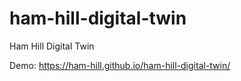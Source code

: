 # ham-hill-digital-twin
Ham Hill Digital Twin

Demo: https://ham-hill.github.io/ham-hill-digital-twin/
